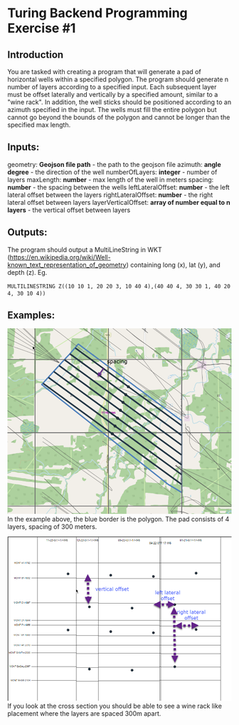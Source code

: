 # Turing Backend Programming Exercise #1

## Introduction
You are tasked with creating a program that will generate a pad of horizontal wells within a  specified polygon. The program should generate n number of layers according to a specified input. Each subsequent layer must be offset laterally and vertically by a specified amount, similar to a "wine rack". In addition, the well sticks should be positioned according to an azimuth specified in the input. The wells must fill the entire polygon but cannot go beyond the bounds of the polygon and cannot be longer than the specified max length.

## Inputs:
geometry: **Geojson file path** - the path to the geojson file
azimuth: **angle degree** - the direction of the well
numberOfLayers: **integer** - number of layers
maxLength: **number**  - max length of the well in meters
spacing: **number** - the spacing between the wells
leftLateralOffset: **number** - the left lateral offset between the layers
rightLateralOffset: **number** - the right lateral offset between layers
layerVerticalOffset: **array of number equal to n layers** - the vertical offset between layers


## Outputs:
The program should output a MultiLineString in WKT (https://en.wikipedia.org/wiki/Well-known_text_representation_of_geometry) containing long (x), lat (y), and depth (z). Eg.

    MULTILINESTRING Z((10 10 1, 20 20 3, 10 40 4),(40 40 4, 30 30 1, 40 20 4, 30 10 4))


## Examples:
![Top Down Example](pad-generator-example.png)
In the example above, the blue border is the polygon. The pad consists of 4 layers, spacing of 300 meters.

![Cross Section example](pad-generator-example2.png)
If you look at the cross section you should be able to see a wine rack like placement where the  layers are spaced 300m apart.